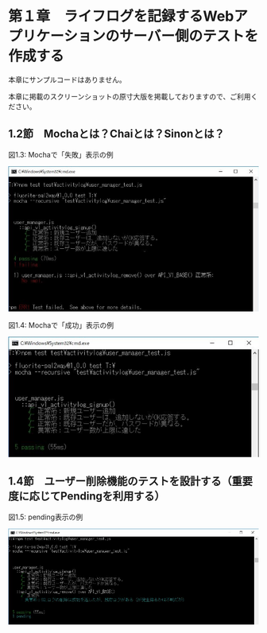 # 第１章　ライフログを記録するWebアプリケーションのサーバー側のテストを作成する

本章にサンプルコードはありません。

本章に掲載のスクリーンショットの原寸大版を掲載しておりますので、ご利用ください。

## 1.2節　Mochaとは？Chaiとは？Sinonとは？

図1.3: Mochaで「失敗」表示の例

![図1.3: Mochaで「失敗」表示の例](./images/Pic_mocha_fail1_from_impl-with-existing-and-catch.jpg)

図1.4: Mochaで「成功」表示の例

![図1.4: Mochaで「成功」表示の例](./images/Pic_mocha_ok_from_remove-impl.jpg)

## 1.4節　ユーザー削除機能のテストを設計する（重要度に応じてPendingを利用する）

図1.5: pending表示の例

![図1.5: pending表示の例](./images/Pic_mocha_pending_from_remove-impl.jpg)

